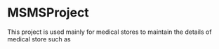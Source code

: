 # MSMSProject
This project is used mainly for medical stores to maintain the details of medical store such as
